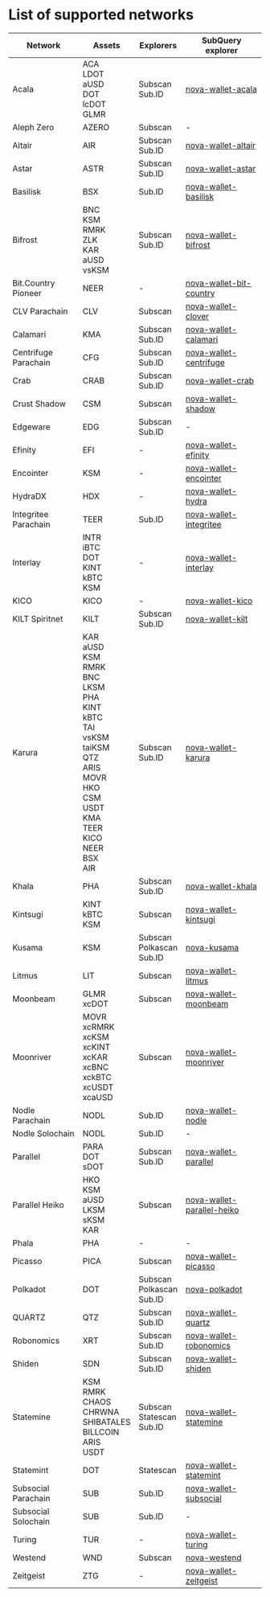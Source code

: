
# List of supported networks
|       Network        |                                                                                                               Assets                                                                                                               |             Explorers              |                                                SubQuery explorer                                                |
| -------------------- | ---------------------------------------------------------------------------------------------------------------------------------------------------------------------------------------------------------------------------------- | ---------------------------------- | --------------------------------------------------------------------------------------------------------------- |
| Acala                | ACA<br />LDOT<br />aUSD<br />DOT<br />lcDOT<br />GLMR                                                                                                                                                                              | Subscan<br />Sub.ID                | [nova-wallet-acala](https://explorer.subquery.network/subquery/nova-wallet/nova-wallet-acala)                   |
| Aleph Zero           | AZERO                                                                                                                                                                                                                              | Subscan                            |  -                                                                                                              |
| Altair               | AIR                                                                                                                                                                                                                                | Subscan<br />Sub.ID                | [nova-wallet-altair](https://explorer.subquery.network/subquery/nova-wallet/nova-wallet-altair)                 |
| Astar                | ASTR                                                                                                                                                                                                                               | Subscan<br />Sub.ID                | [nova-wallet-astar](https://explorer.subquery.network/subquery/nova-wallet/nova-wallet-astar)                   |
| Basilisk             | BSX                                                                                                                                                                                                                                | Sub.ID                             | [nova-wallet-basilisk](https://explorer.subquery.network/subquery/nova-wallet/nova-wallet-basilisk)             |
| Bifrost              | BNC<br />KSM<br />RMRK<br />ZLK<br />KAR<br />aUSD<br />vsKSM                                                                                                                                                                      | Subscan<br />Sub.ID                | [nova-wallet-bifrost](https://explorer.subquery.network/subquery/nova-wallet/nova-wallet-bifrost)               |
| Bit.Country Pioneer  | NEER                                                                                                                                                                                                                               |  -                                 | [nova-wallet-bit-country](https://explorer.subquery.network/subquery/nova-wallet/nova-wallet-bit-country)       |
| CLV Parachain        | CLV                                                                                                                                                                                                                                | Subscan                            | [nova-wallet-clover](https://explorer.subquery.network/subquery/nova-wallet/nova-wallet-clover)                 |
| Calamari             | KMA                                                                                                                                                                                                                                | Subscan<br />Sub.ID                | [nova-wallet-calamari](https://explorer.subquery.network/subquery/nova-wallet/nova-wallet-calamari)             |
| Centrifuge Parachain | CFG                                                                                                                                                                                                                                | Subscan<br />Sub.ID                | [nova-wallet-centrifuge](https://explorer.subquery.network/subquery/nova-wallet/nova-wallet-centrifuge)         |
| Crab                 | CRAB                                                                                                                                                                                                                               | Subscan<br />Sub.ID                | [nova-wallet-crab](https://explorer.subquery.network/subquery/nova-wallet/nova-wallet-crab)                     |
| Crust Shadow         | CSM                                                                                                                                                                                                                                | Subscan                            | [nova-wallet-shadow](https://explorer.subquery.network/subquery/nova-wallet/nova-wallet-shadow)                 |
| Edgeware             | EDG                                                                                                                                                                                                                                | Subscan<br />Sub.ID                |  -                                                                                                              |
| Efinity              | EFI                                                                                                                                                                                                                                |  -                                 | [nova-wallet-efinity](https://explorer.subquery.network/subquery/nova-wallet/nova-wallet-efinity)               |
| Encointer            | KSM                                                                                                                                                                                                                                |  -                                 | [nova-wallet-encointer](https://explorer.subquery.network/subquery/nova-wallet/nova-wallet-encointer)           |
| HydraDX              | HDX                                                                                                                                                                                                                                |  -                                 | [nova-wallet-hydra](https://explorer.subquery.network/subquery/nova-wallet/nova-wallet-hydra)                   |
| Integritee Parachain | TEER                                                                                                                                                                                                                               | Sub.ID                             | [nova-wallet-integritee](https://explorer.subquery.network/subquery/nova-wallet/nova-wallet-integritee)         |
| Interlay             | INTR<br />iBTC<br />DOT<br />KINT<br />kBTC<br />KSM                                                                                                                                                                               |  -                                 | [nova-wallet-interlay](https://explorer.subquery.network/subquery/nova-wallet/nova-wallet-interlay)             |
| KICO                 | KICO                                                                                                                                                                                                                               |  -                                 | [nova-wallet-kico](https://explorer.subquery.network/subquery/nova-wallet/nova-wallet-kico)                     |
| KILT Spiritnet       | KILT                                                                                                                                                                                                                               | Subscan<br />Sub.ID                | [nova-wallet-kilt](https://explorer.subquery.network/subquery/nova-wallet/nova-wallet-kilt)                     |
| Karura               | KAR<br />aUSD<br />KSM<br />RMRK<br />BNC<br />LKSM<br />PHA<br />KINT<br />kBTC<br />TAI<br />vsKSM<br />taiKSM<br />QTZ<br />ARIS<br />MOVR<br />HKO<br />CSM<br />USDT<br />KMA<br />TEER<br />KICO<br />NEER<br />BSX<br />AIR | Subscan<br />Sub.ID                | [nova-wallet-karura](https://explorer.subquery.network/subquery/nova-wallet/nova-wallet-karura)                 |
| Khala                | PHA                                                                                                                                                                                                                                | Subscan<br />Sub.ID                | [nova-wallet-khala](https://explorer.subquery.network/subquery/nova-wallet/nova-wallet-khala)                   |
| Kintsugi             | KINT<br />kBTC<br />KSM                                                                                                                                                                                                            | Subscan                            | [nova-wallet-kintsugi](https://explorer.subquery.network/subquery/nova-wallet/nova-wallet-kintsugi)             |
| Kusama               | KSM                                                                                                                                                                                                                                | Subscan<br />Polkascan<br />Sub.ID | [nova-kusama](https://explorer.subquery.network/subquery/nova-wallet/nova-kusama)                               |
| Litmus               | LIT                                                                                                                                                                                                                                | Subscan                            | [nova-wallet-litmus](https://explorer.subquery.network/subquery/nova-wallet/nova-wallet-litmus)                 |
| Moonbeam             | GLMR<br />xcDOT                                                                                                                                                                                                                    | Subscan                            | [nova-wallet-moonbeam](https://explorer.subquery.network/subquery/nova-wallet/nova-wallet-moonbeam)             |
| Moonriver            | MOVR<br />xcRMRK<br />xcKSM<br />xcKINT<br />xcKAR<br />xcBNC<br />xckBTC<br />xcUSDT<br />xcaUSD                                                                                                                                  | Subscan                            | [nova-wallet-moonriver](https://explorer.subquery.network/subquery/nova-wallet/nova-wallet-moonriver)           |
| Nodle Parachain      | NODL                                                                                                                                                                                                                               | Sub.ID                             | [nova-wallet-nodle](https://explorer.subquery.network/subquery/nova-wallet/nova-wallet-nodle)                   |
| Nodle Solochain      | NODL                                                                                                                                                                                                                               | Sub.ID                             |  -                                                                                                              |
| Parallel             | PARA<br />DOT<br />sDOT                                                                                                                                                                                                            | Subscan<br />Sub.ID                | [nova-wallet-parallel](https://explorer.subquery.network/subquery/nova-wallet/nova-wallet-parallel)             |
| Parallel Heiko       | HKO<br />KSM<br />aUSD<br />LKSM<br />sKSM<br />KAR                                                                                                                                                                                | Subscan                            | [nova-wallet-parallel-heiko](https://explorer.subquery.network/subquery/nova-wallet/nova-wallet-parallel-heiko) |
| Phala                | PHA                                                                                                                                                                                                                                |  -                                 |  -                                                                                                              |
| Picasso              | PICA                                                                                                                                                                                                                               | Subscan                            | [nova-wallet-picasso](https://explorer.subquery.network/subquery/nova-wallet/nova-wallet-picasso)               |
| Polkadot             | DOT                                                                                                                                                                                                                                | Subscan<br />Polkascan<br />Sub.ID | [nova-polkadot](https://explorer.subquery.network/subquery/nova-wallet/nova-polkadot)                           |
| QUARTZ               | QTZ                                                                                                                                                                                                                                | Subscan<br />Sub.ID                | [nova-wallet-quartz](https://explorer.subquery.network/subquery/nova-wallet/nova-wallet-quartz)                 |
| Robonomics           | XRT                                                                                                                                                                                                                                | Subscan<br />Sub.ID                | [nova-wallet-robonomics](https://explorer.subquery.network/subquery/nova-wallet/nova-wallet-robonomics)         |
| Shiden               | SDN                                                                                                                                                                                                                                | Subscan<br />Sub.ID                | [nova-wallet-shiden](https://explorer.subquery.network/subquery/nova-wallet/nova-wallet-shiden)                 |
| Statemine            | KSM<br />RMRK<br />CHAOS<br />CHRWNA<br />SHIBATALES<br />BILLCOIN<br />ARIS<br />USDT                                                                                                                                             | Subscan<br />Statescan<br />Sub.ID | [nova-wallet-statemine](https://explorer.subquery.network/subquery/nova-wallet/nova-wallet-statemine)           |
| Statemint            | DOT                                                                                                                                                                                                                                | Statescan                          | [nova-wallet-statemint](https://explorer.subquery.network/subquery/nova-wallet/nova-wallet-statemint)           |
| Subsocial Parachain  | SUB                                                                                                                                                                                                                                | Sub.ID                             | [nova-wallet-subsocial](https://explorer.subquery.network/subquery/nova-wallet/nova-wallet-subsocial)           |
| Subsocial Solochain  | SUB                                                                                                                                                                                                                                | Sub.ID                             |  -                                                                                                              |
| Turing               | TUR                                                                                                                                                                                                                                |  -                                 | [nova-wallet-turing](https://explorer.subquery.network/subquery/nova-wallet/nova-wallet-turing)                 |
| Westend              | WND                                                                                                                                                                                                                                | Subscan                            | [nova-westend](https://explorer.subquery.network/subquery/nova-wallet/nova-westend)                             |
| Zeitgeist            | ZTG                                                                                                                                                                                                                                |  -                                 | [nova-wallet-zeitgeist](https://explorer.subquery.network/subquery/nova-wallet/nova-wallet-zeitgeist)           |

